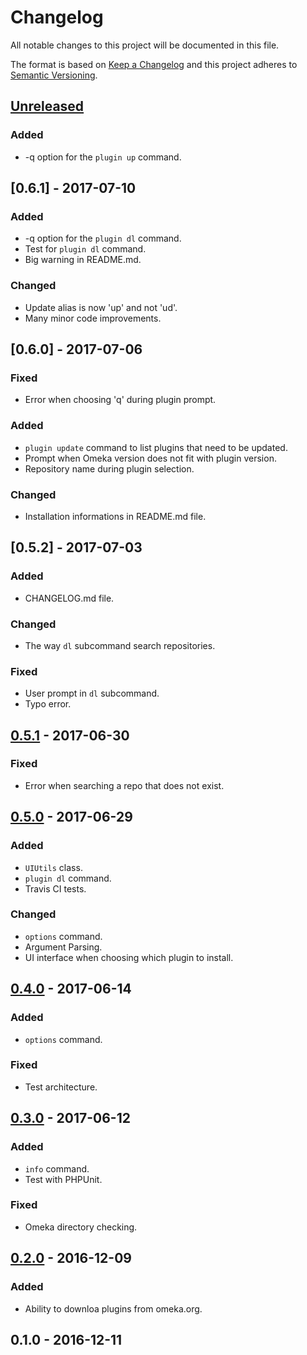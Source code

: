 # Changelog
All notable changes to this project will be documented in this file.

The format is based on [Keep a Changelog](http://keepachangelog.com/en/1.0.0/)
and this project adheres to [Semantic Versioning](http://semver.org/spec/v2.0.0.html).

## [Unreleased]
### Added
- -q option for the `plugin up` command.

## [0.6.1] - 2017-07-10
### Added
- -q option for the `plugin dl` command.
- Test for `plugin dl` command.
- Big warning in README.md.

### Changed
- Update alias is now 'up' and not 'ud'.
- Many minor code improvements.

## [0.6.0] - 2017-07-06
### Fixed
- Error when choosing 'q' during plugin prompt.

### Added
- `plugin update` command to list plugins that need to be updated.
- Prompt when Omeka version does not fit with plugin version.
- Repository name during plugin selection.

### Changed
- Installation informations in README.md file.

## [0.5.2] - 2017-07-03
### Added
- CHANGELOG.md file.

### Changed
- The way `dl` subcommand search repositories.

### Fixed
- User prompt in `dl` subcommand.
- Typo error.

## [0.5.1] - 2017-06-30
### Fixed
- Error when searching a repo that does not exist.

## [0.5.0] - 2017-06-29
### Added
- `UIUtils` class.
- `plugin dl` command.
- Travis CI tests.

### Changed
- `options` command.
- Argument Parsing.
- UI interface when choosing which plugin to install.

## [0.4.0] - 2017-06-14
### Added
- `options` command.

### Fixed
- Test architecture.

## [0.3.0] - 2017-06-12
### Added
- `info` command.
- Test with PHPUnit.

### Fixed
- Omeka directory checking.

## [0.2.0] - 2016-12-09
### Added
- Ability to downloa plugins from omeka.org.

## 0.1.0 - 2016-12-11

[Unreleased]: https://github.com/biblibre/omeka-cli/compare/v0.5.1...HEAD
[0.5.1]: https://github.com/biblibre/omeka-cli/compare/v0.5.0...v0.5.1
[0.5.0]: https://github.com/biblibre/omeka-cli/compare/v0.4.0...v0.5.0
[0.4.0]: https://github.com/biblibre/omeka-cli/compare/v0.3.0...v0.4.0
[0.3.0]: https://github.com/biblibre/omeka-cli/compare/v0.2.0...v0.3.0
[0.2.0]: https://github.com/biblibre/omeka-cli/compare/v0.1.0...v0.2.0
